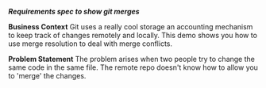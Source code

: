 ***Requirements spec to show git merges***

**Business Context**
Git uses a really cool storage an accounting mechanism to keep track of changes remotely and locally.
This demo shows you how to use merge resolution to deal with merge conflicts.

**Problem Statement**
The problem arises when two people try to change the same code in the same file. 
The remote repo doesn't know how to allow you to 'merge' the changes. 



